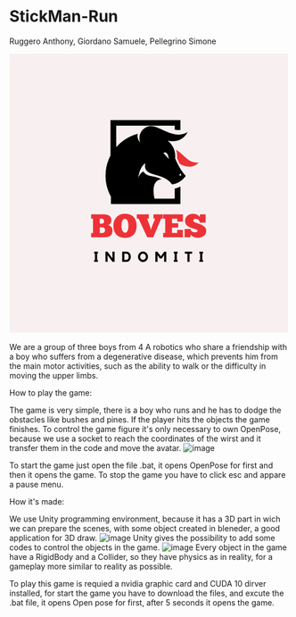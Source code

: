 # StickMan-Run

Ruggero Anthony, Giordano Samuele, Pellegrino Simone

![This is our logo](https://github.com/AnthonyRuggero/GameAbility2022/blob/main/BOVES.png)

We are a group of three boys from 4 A robotics who share a friendship with a boy who suffers from a degenerative disease, which prevents him from the main motor activities, such as the ability to walk or the difficulty in moving the upper limbs.

How to play the game:

The game is very simple, there is a boy who runs and he has to dodge the obstacles like bushes and pines. If the player hits the objects the game finishes. To control the game figure it's only necessary to own OpenPose, because we use a socket to reach the coordinates of the wirst and it transfer them in the code and move the avatar. ![image](https://user-images.githubusercontent.com/90908033/153711825-54ddcc97-06a3-4af1-9ef4-564a730c9d8c.png)

To start the game just open the file .bat, it opens OpenPose for first and then it opens the game.
To stop the game you have to click esc and appare a pause menu.

How it's made:

We use Unity programming environment, because it has a 3D part in wich we can prepare the scenes, with some object created in bleneder, a good application for 3D draw. ![image](https://user-images.githubusercontent.com/90908033/153711832-d9eefaeb-245c-4d5b-8cd7-1f7b808fcb36.png)
Unity gives the possibility to add some codes to control the objects in the game. ![image](https://user-images.githubusercontent.com/90908033/153711842-17fed2df-29d0-4bf6-a825-6e4793439e77.png)
Every object in the game have a RigidBody and a Collider, so they have physics as in reality, for a gameplay more similar to reality as possible.

To play this game is requied a nvidia graphic card and CUDA 10 dirver installed, for start the game you have to download the files, and excute the .bat file, it opens Open pose for first, after 5 seconds it opens the game.
